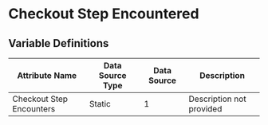# Checkout Step Encountered

### 

## Variable Definitions

| Attribute Name|Data Source Type|Data Source|Description|
| --- | --- | --- | --- |
|Checkout Step Encounters|Static|1|Description not provided|



